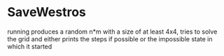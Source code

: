 # SaveWestros
running produces a random n*m with a size of at least 4x4, tries to solve the grid and either prints the steps if possible
or the impossible state in which it started
